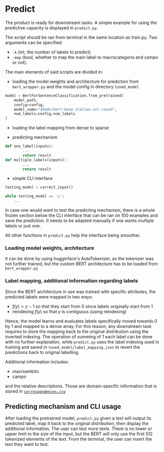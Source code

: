 # Predict

The product is ready for downstream tasks. A simple example for using the predictive capacity is displayed in `predict.py`.

The script should be ran from terminal in the same location as train.py. Two arguments can be specified:

-   `-k` (int, the number of labels to predict)
-   `-map` (bool, whether to map the main label to macrocategoria and campo or not).

The main elements of said scripts are divided in:

-   loading the model weights and architecture for prediction from `bert_wrapper.py` and the model config in directory `tuned_model`

``` python
model = BertForSentenceClassification.from_pretrained(
    model_path,
    config=config,
    model_name="dbmdz/bert-base-italian-xxl-cased",
    num_labels=config.num_labels
)
```

-   loading the label mapping from dense to sparse

<!-- -->

-   predicting mechanism

``` python
def one_label(inputs):
        ...
        return result
def multiple_labels(inputs):
        ...
        return result
```

-   simple CLI interface

``` python
testing_model = correct_input()

while testing_model == 'y':
    ...
```

In case one would want to test the predicting mechanism, there is a whole frozen section below the CLI interface that can be ran on 100 examples and save the prediction. It needs to be adapted manually if one wants multiple labels or just one.

All other functions in `predict.py` help the interface being smoother.

### Loading model weights, architecture

It can be done by using hugginface's AutoTokenizer, as the tokenizer was not further trained, but the custom BERT architecture has to be loaded from `bert_wrapper.py`

### Label mapping, additional information regarding labels

Since the BERT architecture in use was trained with specific attributes, the predicted labels were mapped in two ways:

-   $f(y) = y-1$ so that they start from 0 since labels originally start from 1
-   reindexing $f(y)$ so that $y$ is contiguous (using reindexing)

Hence, the model learns and evaluates labels specifically moved towards 0 by 1 and mapped to a dense array. For this reason, any downstream task requires to store the mapping back to the original distribution using the inverted indexing. The operation of summing of 1 each label can be done with no further explanation, while `predict.py` uses the label indexing used in training and saved in `tuned_model/label_mapping.json` to revert the predictions back to original labelling.

Additional information includes:

-   macroambito
-   campo

and the relative descriptions. Those are domain-specific information that is stored in [`correspondences.csv`](https://github.com/FluveFV/faudit-classifier/blob/main/src/correspondence.csv)

## Predicting mechanism and CLI usage

After loading the pretrained model, `predict.py` given a text will output its predicted label, map it back to the original distribution, then display the additional information. The user can test more texts. There is no lower or upper limit to the size of the input, but the BERT will only use the first 512 tokenized elements of the text. From the terminal, the user can insert the text they want to test.
